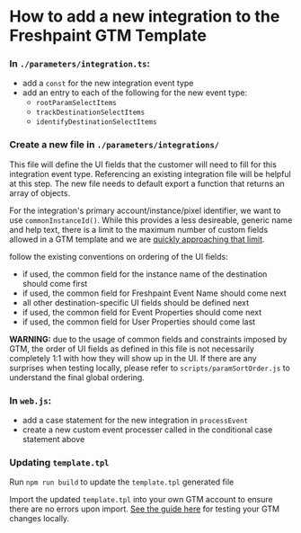 # How to add a new integration to the Freshpaint GTM Template

### In `./parameters/integration.ts`:

- add a `const` for the new integration event type
- add an entry to each of the following for the new event type:
  - `rootParamSelectItems`
  - `trackDestinationSelectItems`
  - `identifyDestinationSelectItems`

### Create a new file in `./parameters/integrations/`

This file will define the UI fields that the customer will need to fill for this integration event type. Referencing an existing integration file will be helpful at this step. The new file needs to default export a function that returns an array of objects.

For the integration's primary account/instance/pixel identifier, we want to use `commonInstanceId()`. While this provides a less desireable, generic name and help text, there is a limit to the maximum number of custom fields allowed in a GTM template and we are [quickly approaching that limit](https://www.notion.so/freshpaintio/RFC-GTM-Template-Number-of-UI-Fields-limit-Proposed-solution-2841ea732c1e80908320e2d5805645a1).

follow the existing conventions on ordering of the UI fields:
- if used, the common field for the instance name of the destination should come first
- if used, the common field for Freshpaint Event Name should come next
- all other destination-specific UI fields should be defined next
- if used, the common field for Event Properties should come next
- if used, the common field for User Properties should come last

**WARNING:** due to the usage of common fields and constraints imposed by GTM, the order of UI fields as defined in this file is not necessarily completely 1:1 with how they will show up in the UI. If there are any surprises when testing locally, please refer to `scripts/paramSortOrder.js` to understand the final global ordering.

### In `web.js`:

- add a case statement for the new integration in `processEvent`
- create a new custom event processer called in the conditional case statement above

### Updating `template.tpl`

Run `npm run build` to update the `template.tpl` generated file

Import the updated `template.tpl` into your own GTM account to ensure there are no errors upon import. [See the guide here](https://www.notion.so/freshpaintio/GTM-Template-Migration-Running-locally-4289e7168c694ddfb72896b2ef44512e#4289e7168c694ddfb72896b2ef44512e) for testing your GTM changes locally.
